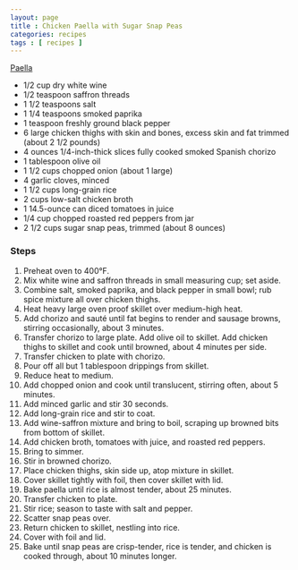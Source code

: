 ```yaml
---
layout: page
title : Chicken Paella with Sugar Snap Peas
categories: recipes
tags : [ recipes ]
---
```


[Paella](http://farm5.static.flickr.com/4006/4576491683_6f6f7baf84_m.jpg)

* 1/2 cup dry white wine
* 1/2 teaspoon saffron threads
* 1 1/2 teaspoons salt
* 1 1/4 teaspoons smoked paprika
* 1 teaspoon freshly ground black pepper
* 6 large chicken thighs with skin and bones, excess skin and fat trimmed (about 2 1/2 pounds)
* 4 ounces 1/4-inch-thick slices fully cooked smoked Spanish chorizo
* 1 tablespoon olive oil
* 1 1/2 cups chopped onion (about 1 large)
* 4 garlic cloves, minced
* 1 1/2 cups long-grain rice
* 2 cups low-salt chicken broth
* 1 14.5-ounce can diced tomatoes in juice
* 1/4 cup chopped roasted red peppers from jar
* 2 1/2 cups sugar snap peas, trimmed (about 8 ounces)

### Steps
1. Preheat oven to 400°F. 
1. Mix white wine and saffron threads in small measuring cup; set aside. 
1. Combine salt, smoked paprika, and black pepper in small bowl; rub spice mixture all over chicken thighs. 
1. Heat heavy large oven proof skillet over medium-high heat. 
1. Add chorizo and sauté until fat begins to render and sausage browns, stirring occasionally, about 3 minutes. 
1. Transfer chorizo to large plate. Add olive oil to skillet. Add chicken thighs to skillet and cook until browned, about 4 minutes per side. 
1. Transfer chicken to plate with chorizo.
1. Pour off all but 1 tablespoon drippings from skillet. 
1. Reduce heat to medium. 
1. Add chopped onion and cook until translucent, stirring often, about 5 minutes. 
1. Add minced garlic and stir 30 seconds. 
1. Add long-grain rice and stir to coat. 
1. Add wine-saffron mixture and bring to boil, scraping up browned bits from bottom of skillet. 
1. Add chicken broth, tomatoes with juice, and roasted red peppers. 
1. Bring to simmer. 
1. Stir in browned chorizo. 
1. Place chicken thighs, skin side up, atop mixture in skillet. 
1. Cover skillet tightly with foil, then cover skillet with lid. 
1. Bake paella until rice is almost tender, about 25 minutes.
1. Transfer chicken to plate. 
1. Stir rice; season to taste with salt and pepper. 
1. Scatter snap peas over. 
1. Return chicken to skillet, nestling into rice. 
1. Cover with foil and lid. 
1. Bake until snap peas are crisp-tender, rice is tender, and chicken is cooked through, about 10 minutes longer.